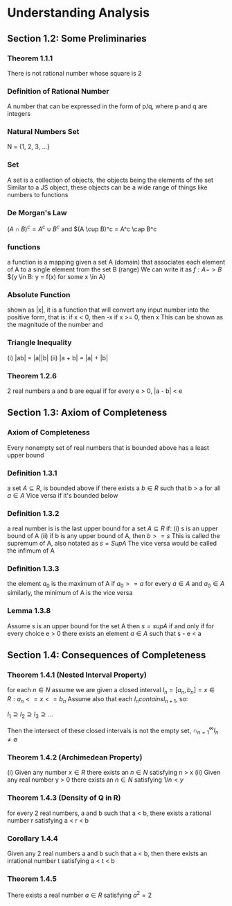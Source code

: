 # Understanding Analysis

## Section 1.2: Some Preliminaries

### Theorem 1.1.1
There is not rational number whose square is 2

### Definition of Rational Number
A number that can be expressed in the form of p/q, where p and q are integers

### Natural Numbers Set
N = {1, 2, 3, ...}

### Set
A set is a collection of objects, the objects being the elements of the set
Similar to a JS object, these objects can be a wide range of things like numbers to functions

### De Morgan's Law
$(A \cap B)^c = A^c \cup B^c$ and $(A \cup B)^c = A^c \cap B^c

### functions
a function is a mapping given a set A (domain) that associates each element of A to a single element from the set B (range)
We can write it as $f: A -> B$
${y \in B: y = f(x) for some x \in A}

### Absolute Function
shown as |x|, it is a function that will convert any input number into the positive form, that is:
  if x < 0, then -x
  if x >= 0, then x
This can be shown as the magnitude of the number and

### Triangle Inequality
(i) |ab| = |a||b|
(ii) |a + b| = |a| + |b|

### Theorem 1.2.6
2 real numbers a and b are equal if for every e > 0, |a - b| < e

## Section 1.3: Axiom of Completeness

### Axiom of Completeness
Every nonempty set of real numbers that is bounded above has a least upper bound

### Definition 1.3.1
a set $A \subseteq R$, is bounded above if there exists a $b \in R$ such that b > a for all $a \in A$
Vice versa if it's bounded below

### Definition 1.3.2
a real number is is the last upper bound for a set $A \subseteq R$ if:
  (i) s is an upper bound of A
  (ii) if b is any upper bound of A, then $b >= s$
This is called the supremum of A, also notated as $s = Sup A$
The vice versa would be called the infimum of A

### Definition 1.3.3
the element $a_0$ is the maximum of A if $a_0 >= a$ for every $a \in A$ and $a_0 \in A$
similarly, the minimum of A is the vice versa

### Lemma 1.3.8
Assume s is an upper bound for the set A
then $s = sup A$ if and only if for every choice e > 0 there exists an element $a \in A$ such that s - e < a

## Section 1.4: Consequences of Completeness

### Theorem 1.4.1 (Nested Interval Property)
for each $n \in N$ assume we are given a closed interval $I_n = [a_n, b_n] = {x \in R: a_n <= x <= b_n}$
Assume also that each $I_n contains I_{n+1}$, so:

  $I_1 \supseteq I_2 \supseteq I_3 \supseteq ...$

Then the intersect of these closed intervals is not the empty set, $\cap_{n=1}^{\infty} I_n \neq \emptyset$

### Theorem 1.4.2 (Archimedean Property)
(i) Given any number $x \in R$ there exists an $n \in N$ satisfying n > x
(ii) Given any real number y > 0 there exists an $n \in N$ satisfying $1/n < y$

### Theorem 1.4.3 (Density of Q in R)
for every 2 real numbers, a and b such that a < b, there exists a rational number r satisfying a < r < b

### Corollary 1.4.4
Given any 2 real numbers a and b such that a < b, then there exists an irrational number t satisfying a < t < b

### Theorem 1.4.5
There exists a real number $a \in R$ satisfying $a^2 = 2$
